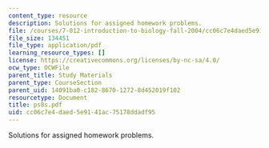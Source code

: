 ```yaml
---
content_type: resource
description: Solutions for assigned homework problems.
file: /courses/7-012-introduction-to-biology-fall-2004/cc06c7e4daed5e9141ac75178ddadf95_ps8s.pdf
file_size: 134451
file_type: application/pdf
learning_resource_types: []
license: https://creativecommons.org/licenses/by-nc-sa/4.0/
ocw_type: OCWFile
parent_title: Study Materials
parent_type: CourseSection
parent_uid: 14091ba0-c182-8670-1272-8d452019f102
resourcetype: Document
title: ps8s.pdf
uid: cc06c7e4-daed-5e91-41ac-75178ddadf95
---
```

Solutions for assigned homework problems.